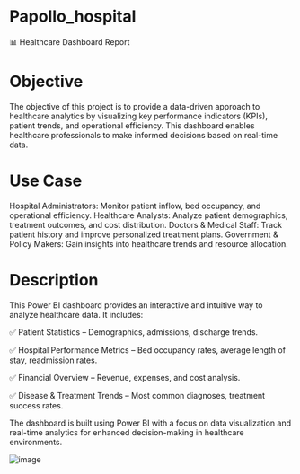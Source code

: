 # Papollo_hospital
📊 Healthcare Dashboard Report

# Objective
The objective of this project is to provide a data-driven approach to healthcare analytics by visualizing key performance indicators (KPIs), patient trends, and operational efficiency. This dashboard enables healthcare professionals to make informed decisions based on real-time data.

# Use Case
Hospital Administrators: Monitor patient inflow, bed occupancy, and operational efficiency.
Healthcare Analysts: Analyze patient demographics, treatment outcomes, and cost distribution.
Doctors & Medical Staff: Track patient history and improve personalized treatment plans.
Government & Policy Makers: Gain insights into healthcare trends and resource allocation.
# Description
This Power BI dashboard provides an interactive and intuitive way to analyze healthcare data. It includes:

✅ Patient Statistics – Demographics, admissions, discharge trends.

✅ Hospital Performance Metrics – Bed occupancy rates, average length of stay, readmission rates.

✅ Financial Overview – Revenue, expenses, and cost analysis.

✅ Disease & Treatment Trends – Most common diagnoses, treatment success rates.

The dashboard is built using Power BI with a focus on data visualization and real-time analytics for enhanced decision-making in healthcare environments.


![image](https://github.com/user-attachments/assets/7804c2f5-7404-4bcf-a307-34d6a380a8a8)
